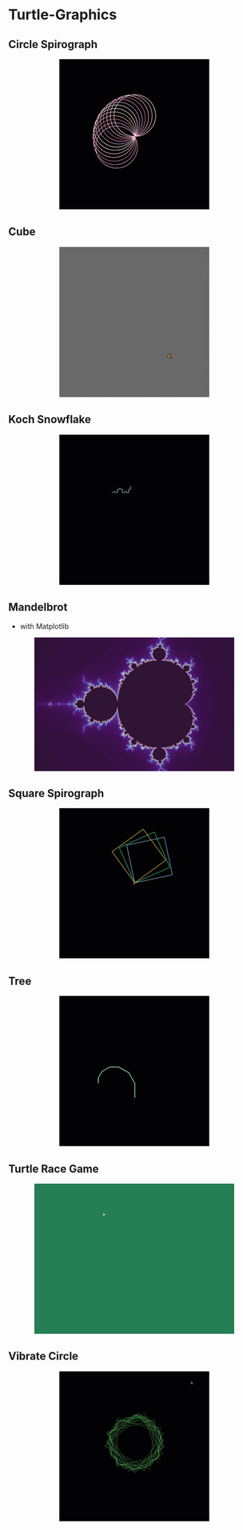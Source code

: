 # Turtle-Graphics
  
## Circle Spirograph
<p align="center">
  <img src="Circle-Spirograph/CircleSpirograph.gif" alt="animated" />
</p>

## Cube
<p align="center">
  <img src="Cube/Cube.gif" alt="animated" />
</p>

## Koch Snowflake
<p align="center">
  <img src="Koch-Snowflake/KochSnowflake.gif" alt="animated" />
</p>

## Mandelbrot
* with Matplotlib 
<div align="center">
<img src="Mandelbrot/mandelbrot.png" width=400>
</div>

## Square Spirograph
<p align="center">
  <img src="Square-Spirograph/SquareSpirograph.gif" alt="animated" />
</p>

## Tree
<p align="center">
  <img src="Tree/Tree.gif" alt="animated" />
</p>

## Turtle Race Game
<p align="center">
  <img src="Turtle-Race-Game/TurtleRace.gif" alt="animated" />
</p>

## Vibrate Circle
<p align="center">
  <img src="Vibrate-Circle/VibrateCircle.gif" alt="animated" />
</p>
